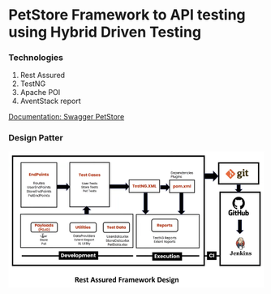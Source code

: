 # PetStore Framework to API testing using Hybrid Driven Testing

### Technologies
1. Rest Assured
2. TestNG
3. Apache POI
4. AventStack report

[Documentation: Swagger PetStore](https://petstore.swagger.io/#/)

### Design Patter
![Design Patter](src/main/resources/images/Rest_Assured_Framework.png)

